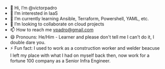 - 👋 Hi, I’m @victorpadro
- 👀 I’m interested in IaaS
- 🌱 I’m currently learning Ansible, Terraform, Powershell, YAML, etc.
- 💞️ I’m looking to collaborate on cloud projects
- 📫 How to reach me vpadro@gmail.com
- 😄 Pronouns: He/Him - Learner and please don't tell me I can't do it, I double dare you.
- ⚡ Fun fact: I used to work as a construction worker and welder beacuse I left my place with what I had on myself back then, now work for a fortune 100 company as a Senior Infra Engineer.

<!---
victorpadro/victorpadro is a ✨ special ✨ repository because its `README.md` (this file) appears on your GitHub profile.
You can click the Preview link to take a look at your changes.
--->
